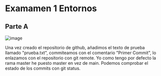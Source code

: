 # Examamen 1 Entornos

## Parte A

![image](https://user-images.githubusercontent.com/74322611/205110929-2263f4e1-15ee-42df-9b3d-d643f346c43d.png)

Una vez creado el repositorio de github, añadimos el texto de prueba llamado "prueba.txt", commiteamos con el comentario "Primer Commit", lo enlazamos con el repositorio con git remote.
Yo como tengo por defecto la rama master he puesto master en vez de main. Podemos comprobar el estado de los commits con git status.

